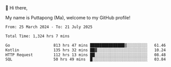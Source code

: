👋 Hi there,

My name is Puttapong (Ma), welcome to my GitHub profile!

<!--START_SECTION:waka-->

```txt
From: 25 March 2024 - To: 21 July 2025

Total Time: 1,324 hrs 7 mins

Go                   813 hrs 47 mins ███████████████▒░░░░░░░░░   61.46 %
Kotlin               135 hrs 32 mins ██▓░░░░░░░░░░░░░░░░░░░░░░   10.24 %
HTTP Request         112 hrs 13 mins ██░░░░░░░░░░░░░░░░░░░░░░░   08.48 %
SQL                  50 hrs 49 mins  █░░░░░░░░░░░░░░░░░░░░░░░░   03.84 %
```

<!--END_SECTION:waka-->
